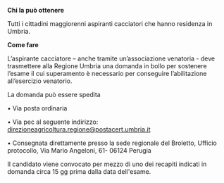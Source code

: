 **Chi la può ottenere**

Tutti i cittadini maggiorenni aspiranti cacciatori che hanno residenza in Umbria.

**Come fare**

L’aspirante cacciatore – anche tramite un’associazione venatoria - deve trasmettere alla Regione Umbria una domanda in bollo per sostenere l’esame il cui superamento è necessario per conseguire l’abilitazione all’esercizio venatorio.

La domanda può essere spedita

•	Via posta ordinaria

•	Via pec al seguente indirizzo: [direzioneagricoltura.regione@postacert.umbria.it](direzioneagricoltura.regione@postacert.umbria.it)

•	Consegnata direttamente presso la sede regionale del Broletto, Ufficio protocollo, Via Mario Angeloni, 61- 06124 Perugia

Il candidato viene convocato per mezzo di uno dei recapiti indicati in domanda circa 15 gg prima dalla data dell'esame.
